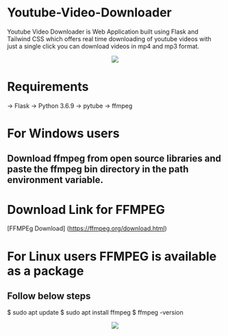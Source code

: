 # Youtube-Video-Downloader
Youtube Video Downloader is Web Application built using Flask and Tailwind CSS which offers real time downloading of youtube videos with just a single click you can download videos in mp4 and mp3 format.

<p align="center">
<img src="https://github.com/VittalAB/Youtube-Video-Downloader/assets/59869004/4e20812b-1182-4069-9e49-7f071fb6e64c" />
</p>


# Requirements

-> Flask
-> Python 3.6.9
-> pytube
-> ffmpeg

# For Windows users

## Download ffmpeg from open source libraries and paste the ffmpeg bin directory in the path environment variable.

# Download Link for FFMPEG

[FFMPEg Download] (https://ffmpeg.org/download.html)

# For Linux users FFMPEG is available as a package 
## Follow below steps 

$ sudo apt update
$ sudo apt install ffmpeg
$ ffmpeg -version

<p align="center">
<img src="https://github.com/VittalAB/Youtube-Video-Downloader/assets/59869004/54cb8a66-ea15-4a70-a152-cf7771e01642" />
</p>

